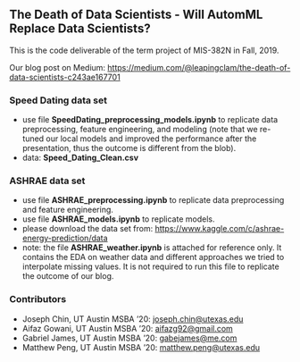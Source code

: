 ## The Death of Data Scientists - Will AutomML Replace Data Scientists?

This is the code deliverable of the term project of MIS-382N in Fall, 2019. 

Our blog post on Medium: https://medium.com/@leapingclam/the-death-of-data-scientists-c243ae167701

### Speed Dating data set
- use file **SpeedDating_preprocessing_models.ipynb** to replicate data preprocessing, feature engineering, and modeling (note that we re-tuned our local models and improved the performance after the presentation, thus the outcome is different from the blob).
- data: **Speed_Dating_Clean.csv**

### ASHRAE data set
- use file **ASHRAE_preprocessing.ipynb** to replicate data preprocessing and feature engineering.
- use file **ASHRAE_models.ipynb** to replicate models.
- please download the data set from: https://www.kaggle.com/c/ashrae-energy-prediction/data 
- note: the file **ASHRAE_weather.ipynb** is attached for reference only. It contains the EDA on weather data and different approaches we tried to interpolate missing values. It is not required to run this file to replicate the outcome of our blog. 


### Contributors
- Joseph Chin, UT Austin MSBA ’20: joseph.chin@utexas.edu
- Aifaz Gowani, UT Austin MSBA ’20: aifazg92@gmail.com
- Gabriel James, UT Austin MSBA ’20: gabejames@me.com
- Matthew Peng, UT Austin MSBA ’20: matthew.peng@utexas.edu
